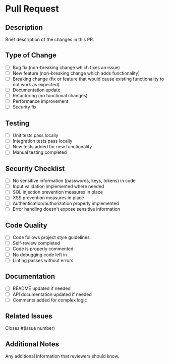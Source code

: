 # Pull Request

## Description
Brief description of the changes in this PR.

## Type of Change
- [ ] Bug fix (non-breaking change which fixes an issue)
- [ ] New feature (non-breaking change which adds functionality)
- [ ] Breaking change (fix or feature that would cause existing functionality to not work as expected)
- [ ] Documentation update
- [ ] Refactoring (no functional changes)
- [ ] Performance improvement
- [ ] Security fix

## Testing
- [ ] Unit tests pass locally
- [ ] Integration tests pass locally
- [ ] New tests added for new functionality
- [ ] Manual testing completed

## Security Checklist
- [ ] No sensitive information (passwords, keys, tokens) in code
- [ ] Input validation implemented where needed
- [ ] SQL injection prevention measures in place
- [ ] XSS prevention measures in place
- [ ] Authentication/authorization properly implemented
- [ ] Error handling doesn't expose sensitive information

## Code Quality
- [ ] Code follows project style guidelines
- [ ] Self-review completed
- [ ] Code is properly commented
- [ ] No debugging code left in
- [ ] Linting passes without errors

## Documentation
- [ ] README updated if needed
- [ ] API documentation updated if needed
- [ ] Comments added for complex logic

## Related Issues
Closes #(issue number)

## Additional Notes
Any additional information that reviewers should know.